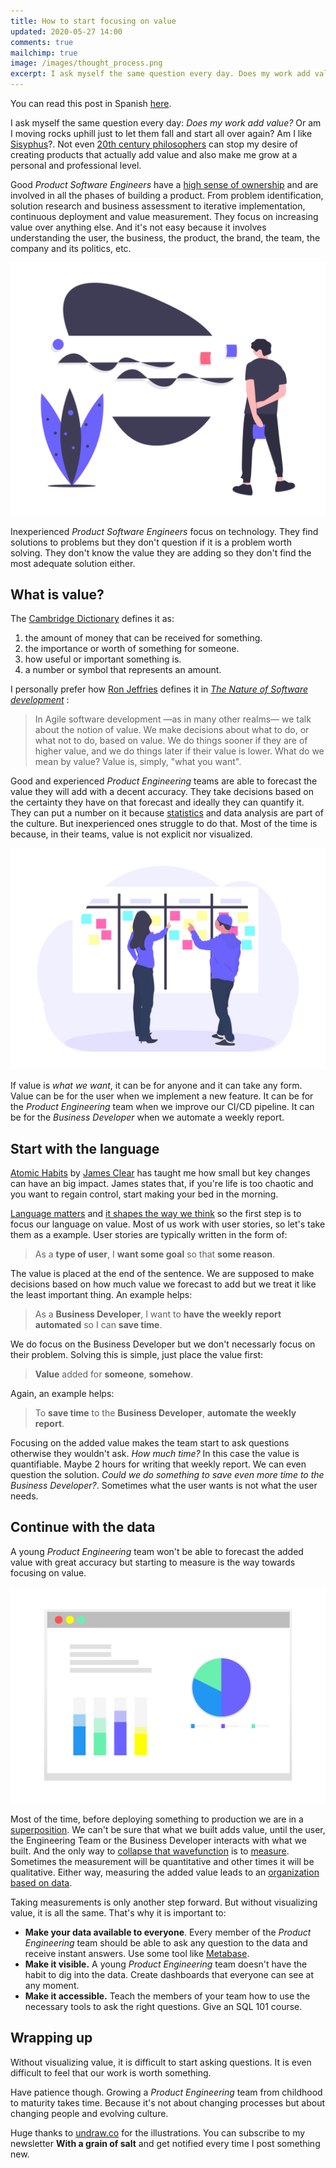 ```yaml
---
title: How to start focusing on value
updated: 2020-05-27 14:00
comments: true
mailchimp: true
image: /images/thought_process.png
excerpt: I ask myself the same question every day. Does my work add value? Or am I moving rocks uphill just to let them fall and start all over again?
---
```


You can read this post in Spanish [here](/es/focus-on-value).

I ask myself the same question every day: _Does my work add value?_ Or am I moving rocks uphill just to let them fall and start all over again? Am I like [Sisyphus](https://www.youtube.com/watch?v=q4pDUxth5fQ)?. Not even [20th century philosophers](https://www.youtube.com/watch?v=jQOfbObFOCw) can stop my desire of creating products that actually add value and also make me grow at a personal and professional level.

Good _Product Software Engineers_ have a [high sense of ownership](https://www.youtube.com/watch?v=ljqra3BcqWM) and are involved in all the phases of building a product. From problem identification, solution research and business assessment to iterative implementation, continuous deployment and value measurement. They focus on increasing value over anything else. And it's not easy because it involves understanding the user, the business, the product, the brand, the team, the company and its politics, etc.

![](/images/thought_process.png)

Inexperienced _Product Software Engineers_ focus on technology. They find solutions to problems but they don't question if it is a problem worth solving. They don't know the value they are adding so they don't find the most adequate solution either.

## What is value?

The [Cambridge Dictionary](https://dictionary.cambridge.org/es-LA/dictionary/english/value) defines it as:

1. the amount of money that can be received for something.
2. the importance or worth of something for someone.
3. how useful or important something is.
4. a number or symbol that represents an amount.

I personally prefer how [Ron Jeffries](https://ronjeffries.com/) defines it in [_The Nature of Software development_](https://www.amazon.es/Nature-Software-Development-Simple-Valuable/dp/1941222374) :

> In Agile software development —as in many other realms— we talk about the notion of value. We make decisions about what to do, or what not to do, based on value. We do things sooner if they are of higher value, and we do things later if their value is lower. What do we mean by value? Value is, simply, "what you want".

Good and experienced _Product Engineering_ teams are able to forecast the value they will add with a decent accuracy. They take decisions based on the certainty they have on that forecast and ideally they can quantify it. They can put a number on it because [statistics](https://medium.com/@joseperezaguera/some-basic-statistical-techniques-for-product-managers-250a02586453) and data analysis are part of the culture. But inexperienced ones struggle to do that. Most of the time is because, in their teams, value is not explicit nor visualized.

![](/images/scrum_board.png)

If value is _what we want_, it can be for anyone and it can take any form. Value can be for the user when we implement a new feature. It can be for the _Product Engineering_ team when we improve our CI/CD pipeline. It can be for the _Business Developer_ when we automate a weekly report.

## Start with the language

[Atomic Habits](https://www.youtube.com/watch?v=U_nzqnXWvSo) by [James Clear](https://jamesclear.com) has taught me how small but key changes can have an big impact. James states that, if you're life is too chaotic and you want to regain control, start making your bed in the morning.

[Language matters](https://saylordotorg.github.io/text_stand-up-speak-out-the-practice-and-ethics-of-public-speaking/s16-the-importance-of-language.html) and [it shapes the way we think](https://www.youtube.com/watch?v=RKK7wGAYP6k) so the first step is to focus our language on value. Most of us work with user stories, so let's take them as a example. User stories are typically written in the form of:

> As a **type of user**, I **want some goal** so that **some reason**.

The value is placed at the end of the sentence. We are supposed to make decisions based on how much value we forecast to add but we treat it like the least important thing. An example helps:

> As a **Business Developer**, I want to **have the weekly report automated** so I can **save time**.

We do focus on the Business Developer but we don't necessarly focus on their problem. Solving this is simple, just place the value first:

> **Value** added for **someone**, **somehow**.

Again, an example helps:

> To **save time** to the **Business Developer**, **automate the weekly report**.

Focusing on the added value makes the team start to ask questions otherwise they wouldn't ask. _How much time?_ In this case the value is quantifiable. Maybe 2 hours for writing that weekly report. We can even question the solution. _Could we do something to save even more time to the Business Developer?_. Sometimes what the user wants is not what the user needs.

## Continue with the data

A young _Product Engineering_ team won't be able to forecast the added value with great accuracy but starting to measure is the way towards focusing on value.

![](/images/dashboard.png)

Most of the time, before deploying something to production we are in a [superposition](https://www.youtube.com/watch?v=UjaAxUO6-Uw). We can't be sure that what we built adds value, until the user, the Engineering Team or the Business Developer interacts with what we built. And the only way to [collapse that wavefunction](https://www.youtube.com/watch?v=RlXdsyctD50) is to [measure](https://www.amazon.es/Measure-What-Matters-Google-Foundation/dp/0525536221). Sometimes the measurement will be quantitative and other times it will be qualitative. Either way, measuring the added value leads to an [organization based on data](https://medium.com/@joseperezaguera/algunas-claves-y-herramientas-para-crear-una-cultura-organizativa-basada-en-datos-e9785a1498ac).

Taking measurements is only another step forward. But without visualizing value, it is all the same. That's why it is important to:

- **Make your data available to everyone**. Every member of the _Product Engineering_ team should be able to ask any question to the data and receive instant answers. Use some tool like [Metabase](https://www.metabase.com/).
- **Make it visible.** A young _Product Engineering_ team doesn't have the habit to dig into the data. Create dashboards that everyone can see at any moment.
- **Make it accessible.** Teach the members of your team how to use the necessary tools to ask the right questions. Give an SQL 101 course.

## Wrapping up

Without visualizing value, it is difficult to start asking questions. It is even difficult to feel that our work is worth something.

Have patience though. Growing a _Product Engineering_ team from childhood to maturity takes time. Because it's not about changing processes but about changing people and evolving culture.

Huge thanks to [undraw.co](https://undraw.co) for the illustrations. You can subscribe to my newsletter **With a grain of salt** and get notified every time I post something new.
